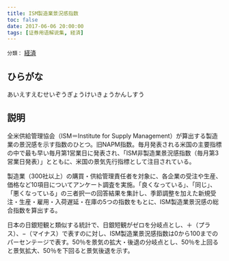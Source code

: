 ```yaml
---
title: ISM製造業景況感指数
toc: false
date: 2017-06-06 20:00:00
tags: [证券用语解说集, 経済]
---
```


`分類：` [経済](/tags/経済/)

## ひらがな

あいえすえむせいぞうぎょうけいきょうかんしすう

## 説明

全米供給管理協会（ISM＝Institute for Supply Management）が算出する製造業の景況感を示す指数のひとつ。旧NAPM指数。毎月発表される米国の主要指標の中で最も早い毎月第1営業日に発表され、「ISM非製造業景況感指数（毎月第3営業日発表）」とともに、米国の景気先行指標として注目されている。

製造業（300社以上）の購買・供給管理責任者を対象に、各企業の受注や生産、価格など10項目についてアンケート調査を実施。「良くなっている」、「同じ」、「悪くなっている」の三者択一の回答結果を集計し、季節調整を加えた新規受注・生産・雇用・入荷遅延・在庫の5つの指数をもとに、ISM製造業景況感の総合指数を算出する。

日本の日銀短観と類似する統計で、日銀短観がゼロを分岐点とし、＋（プラス）、−（マイナス）で表すのに対し、ISM製造業景況感指数は0から100までのパーセンテージで表す。50％を景気の拡大・後退の分岐点とし、50％を上回ると景気拡大、50％を下回ると景気後退を示す。
